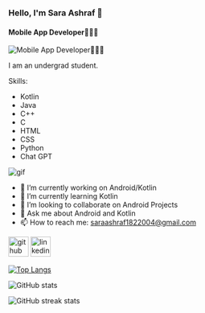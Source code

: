 
### Hello, I'm Sara Ashraf 🤍
#### Mobile App Developer👩🏻‍💻
![Mobile App Developer👩🏻‍💻](https://img.freepik.com/free-vector/cute-girl-working-laptop-with-coffee-cup-illustration_138676-2398.jpg?size=338&ext=jpg&ga=GA1.1.1141335507.1719273600&semt=ais_user)

I am an undergrad student.

Skills:
* Kotlin
* Java
* C++
* C
* HTML
* CSS
* Python
* Chat GPT 

<img src="https://encrypted-tbn0.gstatic.com/images?q=tbn:ANd9GcT106U6e6eCK-gsUl6hMSgWrxbYS6H2R4HGrA&usqp=CAU"  alt = "gif" />

- 🔭 I’m currently working on Android/Kotlin 
- 🌱 I’m currently learning Kotlin  
- 👯 I’m looking to collaborate on Android Projects 
- 💬 Ask me about Android and Kotlin 
- 📫 How to reach me: saraashraf1822004@gmail.com 


[<img src='https://cdn.jsdelivr.net/npm/simple-icons@3.0.1/icons/github.svg' alt='github' height='40'>](https://github.com/saraashraf11)  [<img src='https://cdn.jsdelivr.net/npm/simple-icons@3.0.1/icons/linkedin.svg' alt='linkedin' height='40'>](https://www.linkedin.com/in/www.linkedin.com/in/sara-ashraf-8b7865257?utm_source=share&utm_campaign=share_via&utm_content=profile&utm_medium=android_app/)  

[![Top Langs](https://github-readme-stats.vercel.app/api/top-langs/?username=saraashraf11)](https://github.com/anuraghazra/github-readme-stats)

![GitHub stats](https://github-readme-stats.vercel.app/api?username=saraashraf11&show_icons=true)  

![GitHub streak stats](https://streak-stats.demolab.com/?user=saraashraf11)  

